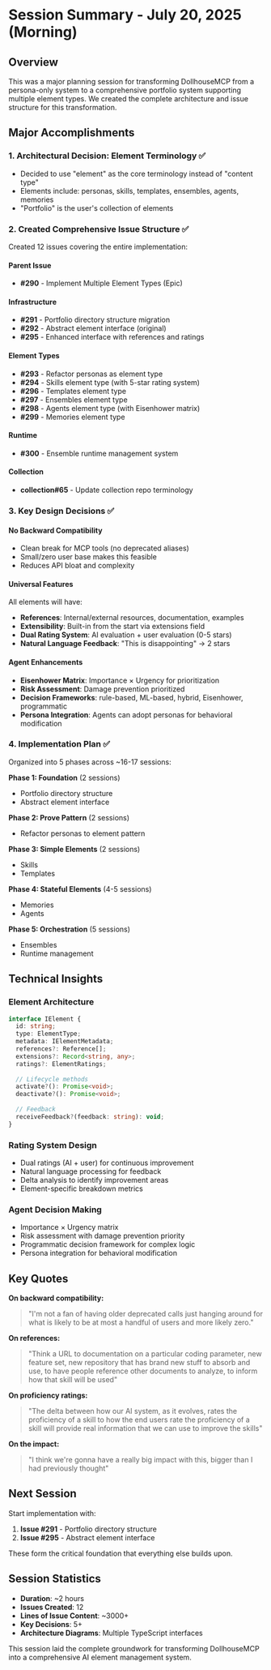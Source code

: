 # Session Summary - July 20, 2025 (Morning)

## Overview
This was a major planning session for transforming DollhouseMCP from a persona-only system to a comprehensive portfolio system supporting multiple element types. We created the complete architecture and issue structure for this transformation.

## Major Accomplishments

### 1. Architectural Decision: Element Terminology ✅
- Decided to use "element" as the core terminology instead of "content type"
- Elements include: personas, skills, templates, ensembles, agents, memories
- "Portfolio" is the user's collection of elements

### 2. Created Comprehensive Issue Structure ✅
Created 12 issues covering the entire implementation:

#### Parent Issue
- **#290** - Implement Multiple Element Types (Epic)

#### Infrastructure
- **#291** - Portfolio directory structure migration
- **#292** - Abstract element interface (original)
- **#295** - Enhanced interface with references and ratings

#### Element Types
- **#293** - Refactor personas as element type
- **#294** - Skills element type (with 5-star rating system)
- **#296** - Templates element type
- **#297** - Ensembles element type
- **#298** - Agents element type (with Eisenhower matrix)
- **#299** - Memories element type

#### Runtime
- **#300** - Ensemble runtime management system

#### Collection
- **collection#65** - Update collection repo terminology

### 3. Key Design Decisions ✅

#### No Backward Compatibility
- Clean break for MCP tools (no deprecated aliases)
- Small/zero user base makes this feasible
- Reduces API bloat and complexity

#### Universal Features
All elements will have:
- **References**: Internal/external resources, documentation, examples
- **Extensibility**: Built-in from the start via extensions field
- **Dual Rating System**: AI evaluation + user evaluation (0-5 stars)
- **Natural Language Feedback**: "This is disappointing" → 2 stars

#### Agent Enhancements
- **Eisenhower Matrix**: Importance × Urgency for prioritization
- **Risk Assessment**: Damage prevention prioritized
- **Decision Frameworks**: rule-based, ML-based, hybrid, Eisenhower, programmatic
- **Persona Integration**: Agents can adopt personas for behavioral modification

### 4. Implementation Plan ✅
Organized into 5 phases across ~16-17 sessions:

**Phase 1: Foundation** (2 sessions)
- Portfolio directory structure
- Abstract element interface

**Phase 2: Prove Pattern** (2 sessions)
- Refactor personas to element pattern

**Phase 3: Simple Elements** (2 sessions)
- Skills
- Templates

**Phase 4: Stateful Elements** (4-5 sessions)
- Memories
- Agents

**Phase 5: Orchestration** (5 sessions)
- Ensembles
- Runtime management

## Technical Insights

### Element Architecture
```typescript
interface IElement {
  id: string;
  type: ElementType;
  metadata: IElementMetadata;
  references?: Reference[];
  extensions?: Record<string, any>;
  ratings?: ElementRatings;
  
  // Lifecycle methods
  activate?(): Promise<void>;
  deactivate?(): Promise<void>;
  
  // Feedback
  receiveFeedback?(feedback: string): void;
}
```

### Rating System Design
- Dual ratings (AI + user) for continuous improvement
- Natural language processing for feedback
- Delta analysis to identify improvement areas
- Element-specific breakdown metrics

### Agent Decision Making
- Importance × Urgency matrix
- Risk assessment with damage prevention priority
- Programmatic decision framework for complex logic
- Persona integration for behavioral modification

## Key Quotes

**On backward compatibility:**
> "I'm not a fan of having older deprecated calls just hanging around for what is likely to be at most a handful of users and more likely zero."

**On references:**
> "Think a URL to documentation on a particular coding parameter, new feature set, new repository that has brand new stuff to absorb and use, to have people reference other documents to analyze, to inform how that skill will be used"

**On proficiency ratings:**
> "The delta between how our AI system, as it evolves, rates the proficiency of a skill to how the end users rate the proficiency of a skill will provide real information that we can use to improve the skills"

**On the impact:**
> "I think we're gonna have a really big impact with this, bigger than I had previously thought"

## Next Session

Start implementation with:
1. **Issue #291** - Portfolio directory structure
2. **Issue #295** - Abstract element interface

These form the critical foundation that everything else builds upon.

## Session Statistics
- **Duration**: ~2 hours
- **Issues Created**: 12
- **Lines of Issue Content**: ~3000+
- **Key Decisions**: 5+
- **Architecture Diagrams**: Multiple TypeScript interfaces

This session laid the complete groundwork for transforming DollhouseMCP into a comprehensive AI element management system.